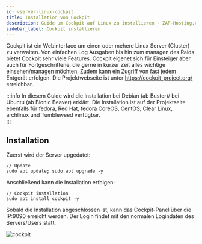 ```yaml
---
id: vserver-linux-cockpit
title: Installation von Cockpit
description: Guide um Cockpit auf Linux zu installieren - ZAP-Hosting.com Dokumentationen
sidebar_label: Cockpit installieren
---
```


Cockpit ist ein Webinterface um einen oder mehere Linux Server (Cluster) zu verwalten. Von einfachen Log Ausgaben bis hin zum managen des Raids bietet Cockpit sehr viele Features. 
Cockpit eigenet sich für Einsteiger aber auch für Fortgeschrittene, die gerne in kurzer Zeit alles wichtige einsehen/managen möchten. Zudem kann ein Zugriff von fast jedem Entgerät erfolgen.
Die Projektwebseite ist unter https://cockpit-project.org/ erreichbar. 

:::info
In diesem Guide wird die Installation bei Debian (ab Buster)/ bei Ubuntu (ab Bionic Beaver) erklärt. Die Installation ist auf der Projektseite ebenfalls für fedora, Red Hat, fedora CoreOS, CentOS, Clear Linux, archlinux und Tumbleweed verfügbar.   
:::

## Installation

Zuerst wird der Server upgedatet:
```
// Update
sudo apt update; sudo apt upgrade -y
```
Anschließend kann die Installation erfolgen: 
```
// Cockpit installation
sudo apt install cockpit -y
```
Sobald die Installation abgeschlossen ist, kann das Cockpit-Panel über die IP:9090 erreicht werden. 
Der Login findet mit den normalen Logindaten des Servers/Users statt. 

![cockpit](https://user-images.githubusercontent.com/61953937/167338111-31decaf3-6838-402b-819b-94323c87c11c.png)

